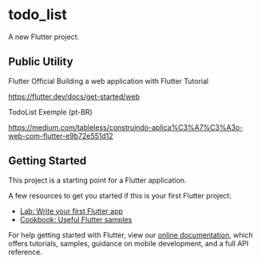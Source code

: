 # todo_list

A new Flutter project.

## Public Utility

Flutter Official Building a web application with Flutter Tutorial

https://flutter.dev/docs/get-started/web

TodoList Exemple (pt-BR)

https://medium.com/tableless/construindo-aplica%C3%A7%C3%A3o-web-com-flutter-e9b72e551d12

## Getting Started

This project is a starting point for a Flutter application.

A few resources to get you started if this is your first Flutter project:

- [Lab: Write your first Flutter app](https://flutter.dev/docs/get-started/codelab)
- [Cookbook: Useful Flutter samples](https://flutter.dev/docs/cookbook)

For help getting started with Flutter, view our
[online documentation](https://flutter.dev/docs), which offers tutorials,
samples, guidance on mobile development, and a full API reference.
